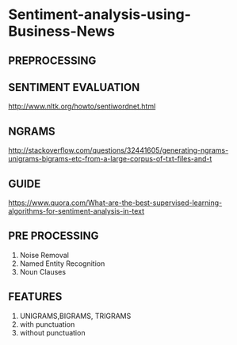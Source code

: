 # Sentiment-analysis-using-Business-News

## PREPROCESSING


## SENTIMENT EVALUATION
http://www.nltk.org/howto/sentiwordnet.html
## NGRAMS
http://stackoverflow.com/questions/32441605/generating-ngrams-unigrams-bigrams-etc-from-a-large-corpus-of-txt-files-and-t
## GUIDE
https://www.quora.com/What-are-the-best-supervised-learning-algorithms-for-sentiment-analysis-in-text
## PRE PROCESSING
1. Noise Removal
2. Named Entity Recognition
3. Noun Clauses
## FEATURES
1. UNIGRAMS,BIGRAMS, TRIGRAMS
  1. with punctuation
  2. without punctuation

